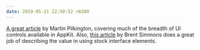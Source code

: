 ```yaml
---
date: 2019-05-21 22:50:52 +0200
---
```


[A great article](https://pilky.me/appreciating-appkit-part-1/) by Martin Pilkington, covering much of the breadth of UI controls available in AppKit. Also, [this article](https://inessential.com/2018/12/06/on_using_stock_user_interface_elements_o) by Brent Simmons does a great job of describing the value in using stock interface elements.